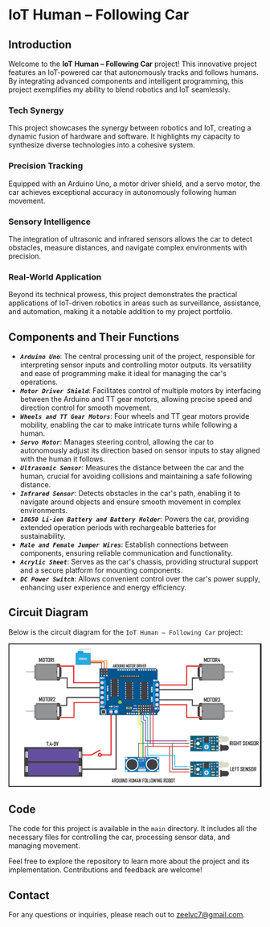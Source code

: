 # IoT Human – Following Car

## Introduction
Welcome to the **IoT Human – Following Car** project! This innovative project features an IoT-powered car that autonomously tracks and follows humans. By integrating advanced components and intelligent programming, this project exemplifies my ability to blend robotics and IoT seamlessly.

### Tech Synergy
This project showcases the synergy between robotics and IoT, creating a dynamic fusion of hardware and software. It highlights my capacity to synthesize diverse technologies into a cohesive system.

### Precision Tracking
Equipped with an Arduino Uno, a motor driver shield, and a servo motor, the car achieves exceptional accuracy in autonomously following human movement.

### Sensory Intelligence
The integration of ultrasonic and infrared sensors allows the car to detect obstacles, measure distances, and navigate complex environments with precision.

### Real-World Application
Beyond its technical prowess, this project demonstrates the practical applications of IoT-driven robotics in areas such as surveillance, assistance, and automation, making it a notable addition to my project portfolio.

## Components and Their Functions
- ***`Arduino Uno`***: The central processing unit of the project, responsible for interpreting sensor inputs and controlling motor outputs. Its versatility and ease of programming make it ideal for managing the car's operations.
- ***`Motor Driver Shield`***: Facilitates control of multiple motors by interfacing between the Arduino and TT gear motors, allowing precise speed and direction control for smooth movement.
- ***`Wheels and TT Gear Motors`***: Four wheels and TT gear motors provide mobility, enabling the car to make intricate turns while following a human.
- ***`Servo Motor`***: Manages steering control, allowing the car to autonomously adjust its direction based on sensor inputs to stay aligned with the human it follows.
- ***`Ultrasonic Sensor`***: Measures the distance between the car and the human, crucial for avoiding collisions and maintaining a safe following distance.
- ***`Infrared Sensor`***: Detects obstacles in the car's path, enabling it to navigate around objects and ensure smooth movement in complex environments.
- ***`18650 Li-ion Battery and Battery Holder`***: Powers the car, providing extended operation periods with rechargeable batteries for sustainability.
- ***`Male and Female Jumper Wires`***: Establish connections between components, ensuring reliable communication and functionality.
- ***`Acrylic Sheet`***: Serves as the car's chassis, providing structural support and a secure platform for mounting components.
- ***`DC Power Switch`***: Allows convenient control over the car's power supply, enhancing user experience and energy efficiency.

## Circuit Diagram
Below is the circuit diagram for the `IoT Human – Following Car` project:

![Circuit Diagram](Circuit-Diagram.png)

## Code
The code for this project is available in the `main` directory. It includes all the necessary files for controlling the car, processing sensor data, and managing movement.

Feel free to explore the repository to learn more about the project and its implementation. Contributions and feedback are welcome!

## Contact
For any questions or inquiries, please reach out to [zeelvc7@gmail.com](mailto:your-email@example.com).
